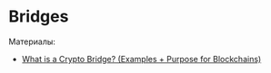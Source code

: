 # Bridges


Материалы:

* [What is a Crypto Bridge? (Examples + Purpose for Blockchains)](https://www.youtube.com/watch?v=nT26cIz8HjI)

